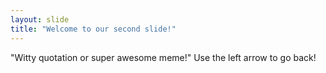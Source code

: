 ```yaml
---
layout: slide
title: "Welcome to our second slide!"
---
```

"Witty quotation or super awesome meme!"
Use the left arrow to go back!
